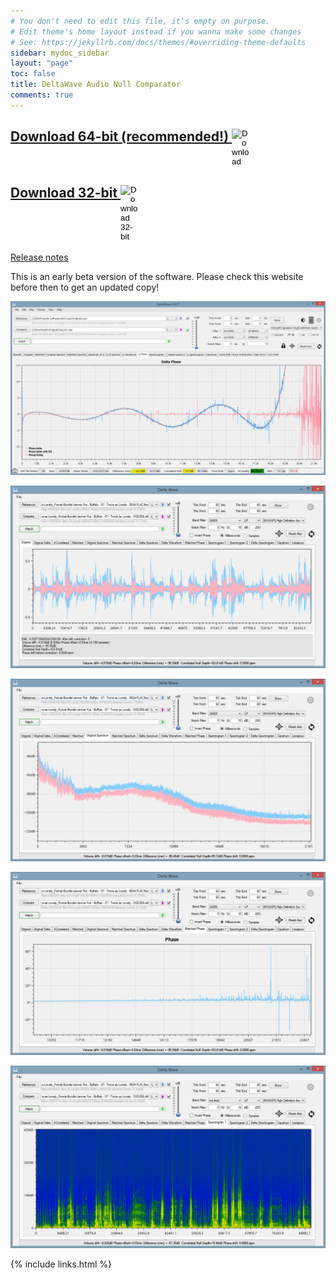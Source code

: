 ```yaml
---
# You don't need to edit this file, it's empty on purpose.
# Edit theme's home layout instead if you wanna make some changes
# See: https://jekyllrb.com/docs/themes/#overriding-theme-defaults
sidebar: mydoc_sidebar
layout: "page"
toc: false
title: DeltaWave Audio Null Comparator
comments: true
---
```


## <a href="DeltaWaveSetup.zip">Download 64-bit (recommended!)  <input type="image" id="download" alt="Download" src="images/windows-logo.png" width="30" align="top">   </a>

## <a href="DeltaWaveSetup32.zip">Download 32-bit <input type="image" id="download" alt="Download 32-bit" src="images/windows-logo.png" width="30" align="top">   </a>

[Release notes](pages/mydoc/release_notes_1.0b.md)

This is an early beta version of the software. Please check this website before then to get an updated copy!

![waveform](images/Lyra1.png)

![waveform](images/img1.png)

![waveform](images/img2.png)

![waveform](images/img3.png)

![waveform](images/img4.png)


{% include links.html %}
